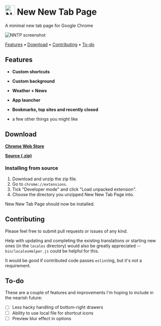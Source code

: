 # <img src="https://i.imgur.com/OHA0imv.png" alt="NNTP icon" width="32" /> New New Tab Page

A minimal new tab page for Google Chrome

![NNTP screenshot](https://i.imgur.com/79L4EEW.png)

[Features](#features) • [Download](#download) • [Contributing](#contributing) • [To-do](#to-do)

## Features

+ **Custom shortcuts**

+ **Custom background**

+ **Weather + News**

+ **App launcher**

+ **Bookmarks, top sites and recently closed**

+ a few other things you might like

## Download

[**Chrome Web Store**](https://chrome.google.com/webstore/detail/new-new-tab-page/nndegnhfodohkemfnmalamgebofbgjcc)

[**Source (.zip)**](https://github.com/z-------------/New-New-Tab-Page/archive/master.zip)

### Installing from source

1. Download and unzip the zip file.
2. Go to `chrome://extensions`.
3. Tick "Developer mode" and click "Load unpacked extension".
4. Choose the directory you unzipped New New Tab Page into.

New New Tab Page should now be installed.

## Contributing

Please feel free to submit pull requests or issues of any kind.

Help with updating and completing the existing translations or starting new ones (in the `locales` directory) would also be greatly appreciated -- `bin/localesHelper.js` could be helpful for this.

It would be good if contributed code passes `eslint`ing, but it's not a requirement.

## To-do

These are a couple of features and improvements I'm hoping to include in the nearish future:

* [ ] Less hacky handling of bottom-right drawers
* [ ] Ability to use local file for shortcut icons
* [ ] Preview blur effect in options
